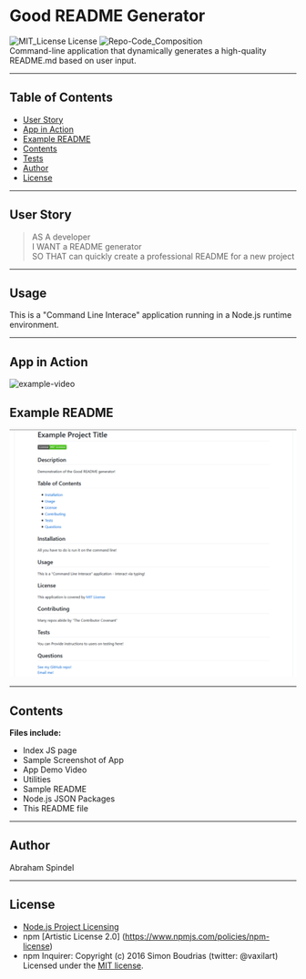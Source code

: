 # Good README Generator
  ![MIT_License License](https://img.shields.io/badge/License-MIT_License-brightgreen)
  ![Repo-Code_Composition](https://img.shields.io/github/languages/top/abraspin/good-README-generator)  
Command-line application that dynamically generates a high-quality README.md based on user input.


---

## Table of Contents
  
* [User Story](#User-Story)
* [App in Action](#App-in-Action)
* [Example README](#Example-README)
* [Contents](#Contents)
* [Tests](#tests)
* [Author](#Author)
* [License](#License)
  
---

## User Story
>AS A developer  
>I WANT a README generator  
>SO THAT can quickly create a professional README for a new project  

---


## Usage 
  
This is a "Command Line Interace" application running in a Node.js runtime environment.

---

## App in Action
![example-video](https://abraspin.github.io/good-README-generator/app-demo.gif)


## Example README
![Screenshot of deployed app](./app-screenshot.png)


---

## Contents
**Files include:**
* Index JS page
* Sample Screenshot of App 
* App Demo Video
* Utilities
* Sample README
* Node.js JSON Packages
* This README file

---

## Author
Abraham Spindel  

---

## License
* [Node.js Project Licensing](https://raw.githubusercontent.com/nodejs/node/master/LICENSE) 
* npm [Artistic License 2.0] (https://www.npmjs.com/policies/npm-license)
* npm Inquirer: Copyright (c) 2016 Simon Boudrias (twitter: @vaxilart) Licensed under the [MIT license](https://choosealicense.com/licenses/mit/).



